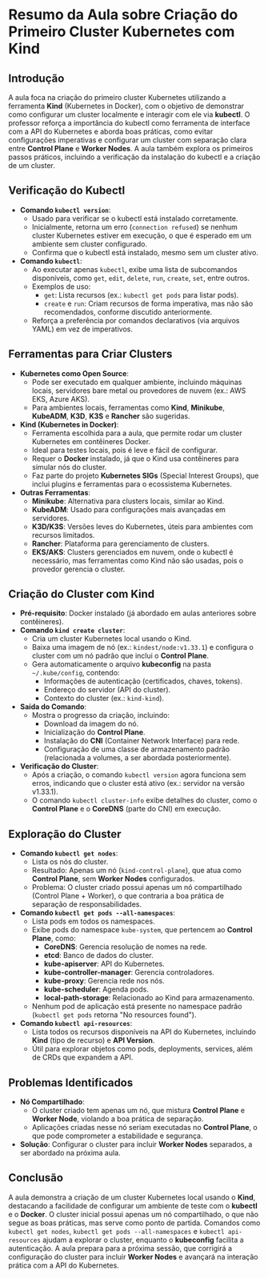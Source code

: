 # Resumo da Aula sobre Criação do Primeiro Cluster Kubernetes com Kind

## Introdução
A aula foca na criação do primeiro cluster Kubernetes utilizando a ferramenta **Kind** (Kubernetes in Docker), com o objetivo de demonstrar como configurar um cluster localmente e interagir com ele via **kubectl**. O professor reforça a importância do kubectl como ferramenta de interface com a API do Kubernetes e aborda boas práticas, como evitar configurações imperativas e configurar um cluster com separação clara entre **Control Plane** e **Worker Nodes**. A aula também explora os primeiros passos práticos, incluindo a verificação da instalação do kubectl e a criação de um cluster.

## Verificação do Kubectl
- **Comando `kubectl version`**:
  - Usado para verificar se o kubectl está instalado corretamente.
  - Inicialmente, retorna um erro (`connection refused`) se nenhum cluster Kubernetes estiver em execução, o que é esperado em um ambiente sem cluster configurado.
  - Confirma que o kubectl está instalado, mesmo sem um cluster ativo.
- **Comando `kubectl`**:
  - Ao executar apenas `kubectl`, exibe uma lista de subcomandos disponíveis, como `get`, `edit`, `delete`, `run`, `create`, `set`, entre outros.
  - Exemplos de uso:
    - `get`: Lista recursos (ex.: `kubectl get pods` para listar pods).
    - `create` e `run`: Criam recursos de forma imperativa, mas não são recomendados, conforme discutido anteriormente.
  - Reforça a preferência por comandos declarativos (via arquivos YAML) em vez de imperativos.

## Ferramentas para Criar Clusters
- **Kubernetes como Open Source**:
  - Pode ser executado em qualquer ambiente, incluindo máquinas locais, servidores bare metal ou provedores de nuvem (ex.: AWS EKS, Azure AKS).
  - Para ambientes locais, ferramentas como **Kind**, **Minikube**, **KubeADM**, **K3D**, **K3S** e **Rancher** são sugeridas.
- **Kind (Kubernetes in Docker)**:
  - Ferramenta escolhida para a aula, que permite rodar um cluster Kubernetes em contêineres Docker.
  - Ideal para testes locais, pois é leve e fácil de configurar.
  - Requer o **Docker** instalado, já que o Kind usa contêineres para simular nós do cluster.
  - Faz parte do projeto **Kubernetes SIGs** (Special Interest Groups), que inclui plugins e ferramentas para o ecossistema Kubernetes.
- **Outras Ferramentas**:
  - **Minikube**: Alternativa para clusters locais, similar ao Kind.
  - **KubeADM**: Usado para configurações mais avançadas em servidores.
  - **K3D/K3S**: Versões leves do Kubernetes, úteis para ambientes com recursos limitados.
  - **Rancher**: Plataforma para gerenciamento de clusters.
  - **EKS/AKS**: Clusters gerenciados em nuvem, onde o kubectl é necessário, mas ferramentas como Kind não são usadas, pois o provedor gerencia o cluster.

## Criação do Cluster com Kind
- **Pré-requisito**: Docker instalado (já abordado em aulas anteriores sobre contêineres).
- **Comando `kind create cluster`**:
  - Cria um cluster Kubernetes local usando o Kind.
  - Baixa uma imagem de nó (ex.: `kindest/node:v1.33.1`) e configura o cluster com um nó padrão que inclui o **Control Plane**.
  - Gera automaticamente o arquivo **kubeconfig** na pasta `~/.kube/config`, contendo:
    - Informações de autenticação (certificados, chaves, tokens).
    - Endereço do servidor (API do cluster).
    - Contexto do cluster (ex.: `kind-kind`).
- **Saída do Comando**:
  - Mostra o progresso da criação, incluindo:
    - Download da imagem do nó.
    - Inicialização do **Control Plane**.
    - Instalação do **CNI** (Container Network Interface) para rede.
    - Configuração de uma classe de armazenamento padrão (relacionada a volumes, a ser abordada posteriormente).
- **Verificação do Cluster**:
  - Após a criação, o comando `kubectl version` agora funciona sem erros, indicando que o cluster está ativo (ex.: servidor na versão v1.33.1).
  - O comando `kubectl cluster-info` exibe detalhes do cluster, como o **Control Plane** e o **CoreDNS** (parte do CNI) em execução.

## Exploração do Cluster
- **Comando `kubectl get nodes`**:
  - Lista os nós do cluster.
  - Resultado: Apenas um nó (`kind-control-plane`), que atua como **Control Plane**, sem **Worker Nodes** configurados.
  - Problema: O cluster criado possui apenas um nó compartilhado (Control Plane + Worker), o que contraria a boa prática de separação de responsabilidades.
- **Comando `kubectl get pods --all-namespaces`**:
  - Lista pods em todos os namespaces.
  - Exibe pods do namespace `kube-system`, que pertencem ao **Control Plane**, como:
    - **CoreDNS**: Gerencia resolução de nomes na rede.
    - **etcd**: Banco de dados do cluster.
    - **kube-apiserver**: API do Kubernetes.
    - **kube-controller-manager**: Gerencia controladores.
    - **kube-proxy**: Gerencia rede nos nós.
    - **kube-scheduler**: Agenda pods.
    - **local-path-storage**: Relacionado ao Kind para armazenamento.
  - Nenhum pod de aplicação está presente no namespace padrão (`kubectl get pods` retorna "No resources found").
- **Comando `kubectl api-resources`**:
  - Lista todos os recursos disponíveis na API do Kubernetes, incluindo **Kind** (tipo de recurso) e **API Version**.
  - Útil para explorar objetos como pods, deployments, services, além de CRDs que expandem a API.

## Problemas Identificados
- **Nó Compartilhado**:
  - O cluster criado tem apenas um nó, que mistura **Control Plane** e **Worker Node**, violando a boa prática de separação.
  - Aplicações criadas nesse nó seriam executadas no **Control Plane**, o que pode comprometer a estabilidade e segurança.
- **Solução**: Configurar o cluster para incluir **Worker Nodes** separados, a ser abordado na próxima aula.

## Conclusão
A aula demonstra a criação de um cluster Kubernetes local usando o **Kind**, destacando a facilidade de configurar um ambiente de teste com o **kubectl** e o **Docker**. O cluster inicial possui apenas um nó compartilhado, o que não segue as boas práticas, mas serve como ponto de partida. Comandos como `kubectl get nodes`, `kubectl get pods --all-namespaces` e `kubectl api-resources` ajudam a explorar o cluster, enquanto o **kubeconfig** facilita a autenticação. A aula prepara para a próxima sessão, que corrigirá a configuração do cluster para incluir **Worker Nodes** e avançará na interação prática com a API do Kubernetes.